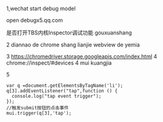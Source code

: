 ###
1,wechat start debug model
  
  open  debugx5.qq.com
  
  是否打开TBS内核Inspector调试功能 gouxuanshang
  
2 diannao de chrome shang lianjie webview de yemia   

3 https://chromedriver.storage.googleapis.com/index.html
4 chrome://inspect/#devices
4 mui kuangjia

5 
``````
var q =document.getElementsByTagName('li');
q[3].addEventListener("tap",function () {
  console.log("tap event trigger");
});
//触发submit按钮的点击事件
mui.trigger(q[3],'tap');

``````
